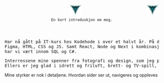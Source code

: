 <header>
     <div>
          <img src="./LOOGOO.png" alt="3 Vs logo" id="logo" width="40" height="37" >
          <img align="right" src="./LOOGOO.png" alt="3 Vs logo" id="logo" width="40" height="37" >
     </div>
     
 <div>
     <code align="center" font-size="12rem">En kort introduskjon om meg.</code>
 </div>
 </header>
 
<body>
     <pre>Har nå gått på IT-kurs hos Kodehode i over et halvt år. På denne tiden har jeg lært meg følgende verktøy:
Figma, HTML, CSS og JS. Samt React, Node og Next i kombinasjon med TypeScript og Tailwind. På backend siden 
har vi vært innom SQL og C#.</pre>          
<pre>Interressene mine spenner fra fotografi og design, som jeg prøver å bruke en del tid på. Noe du kan se her eller her.
Ellers er jeg glad i idrett og friluft, brett- og TV-spill, Film og serier, god mat og ikke minst venner og familie.
</pre>
Mine styrker er nok i detaljene. Hvordan sider ser ut, navigeres og oppleves</pre>
     </body>
